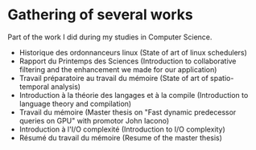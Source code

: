 # Gathering of several works

Part of the work I did during my studies in Computer Science.

- Historique des ordonnanceurs linux (State of art of linux schedulers)
- Rapport du Printemps des Sciences (Introduction to collaborative filtering and the enhancement we made for our application)
- Travail préparatoire au travail du mémoire (State of art of spatio-temporal analysis)
- Introduction à la théorie des langages et à la compile (Introduction to language theory and compilation)
- Travail du mémoire (Master thesis on "Fast dynamic predecessor queries on GPU" with promotor John Iacono)
- Introduction à l'I/O complexité (Introduction to I/O complexity)
- Résumé du travail du mémoire (Resume of the master thesis)
